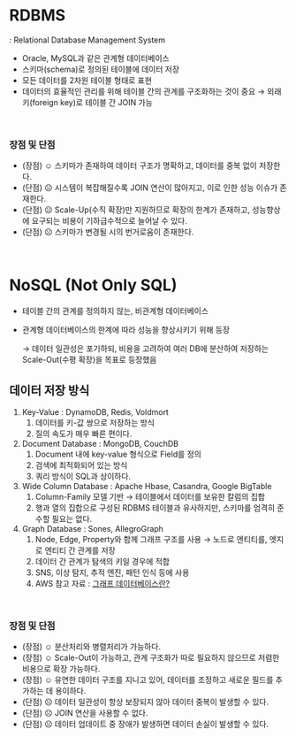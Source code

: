 # RDBMS

: Relational Database Management System

- Oracle, MySQL과 같은 관계형 데이터베이스
- 스키마(schema)로 정의된 테이블에 데이터 저장
- 모든 데이터를 2차원 테이블 형태로 표현
- 데이터의 효율적인 관리를 위해 테이블 간의 관계를 구조화하는 것이 중요 → 외래키(foreign key)로 테이블 간 JOIN 가능

<br>

### 장점 및 단점

- (장점) ☺︎ 스키마가 존재하여 데이터 구조가 명확하고, 데이터를 중복 없이 저장한다.
- (단점) ☹︎ 시스템이 복잡해질수록 JOIN 연산이 많아지고, 이로 인한 성능 이슈가 존재한다.
- (단점) ☹︎ Scale-Up(수직 확장)만 지원하므로 확장의 한계가 존재하고, 성능향상에 요구되는 비용이 기하급수적으로 늘어날 수 있다.
- (단점) ☹︎ 스키마가 변경될 시의 번거로움이 존재한다.

<br>

# NoSQL (Not Only SQL)

- 테이블 간의 관계를 정의하지 않는, 비관계형 데이터베이스
- 관계형 데이터베이스의 한계에 따라 성능을 향상시키기 위해 등장
    
    → 데이터 일관성은 포기하되, 비용을 고려하여 여러 DB에 분산하여 저장하는 Scale-Out(수평 확장)을 목표로 등장했음
    

## 데이터 저장 방식

1. Key-Value : DynamoDB, Redis, Voldmort
    1. 데이터를 키-값 쌍으로 저장하는 방식
    2. 질의 속도가 매우 빠른 편이다.
2. Document Database : MongoDB, CouchDB
    1. Document 내에 key-value 형식으로 Field를 정의
    2. 검색에 최적화되어 있는 방식
    3. 쿼리 방식이 SQL과 상이하다.
3. Wide Column Database : Apache Hbase, Casandra, Google BigTable
    1. Column-Family 모델 기반 → 테이블에서 데이터를 보유한 칼럼의 집합
    2. 행과 열의 집합으로 구성된 RDBMS 테이블과 유사하지만, 스키마를 엄격히 준수할 필요는 없다.
4. Graph Database : Sones, AllegroGraph
    1. Node, Edge, Property와 함께 그래프 구조를 사용 → 노드로 엔티티를, 엣지로 엔티티 간 관계를 저장
    2. 데이터 간 관계가 탐색의 키일 경우에 적합
    3. SNS, 이상 탐지, 추적 엔진, 패턴 인식 등에 사용
    4. AWS 참고 자료 : [그래프 데이터베이스란?](https://aws.amazon.com/ko/nosql/graph/)

<br>

### 장점 및 단점

- (장점) ☺︎ 분산처리와 병렬처리가 가능하다.
- (장점) ☺︎ Scale-Out이 가능하고, 관계 구조화가 따로 필요하지 않으므로 저렴한 비용으로 확장 가능하다.
- (장점) ☺︎ 유연한 데이터 구조를 지니고 있어, 데이터를 조정하고 새로운 필드를 추가하는 데 용이하다.
- (단점) ☹︎ 데이터 일관성이 항상 보장되지 않아 데이터 중복이 발생할 수 있다.
- (단점) ☹︎ JOIN 연산을 사용할 수 없다.
- (단점) ☹︎ 데이터 업데이트 중 장애가 발생하면 데이터 손실이 발생할 수 있다.